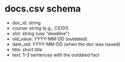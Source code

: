 # docs.csv schema
- doc_id: string
- course: string (e.g., CS101)
- slot: string (use "deadline")
- old_value: YYYY-MM-DD (outdated)
- date_old: YYYY-MM-DD (when the doc was issued)
- title: short title
- text: 1–3 sentences with the outdated fact

